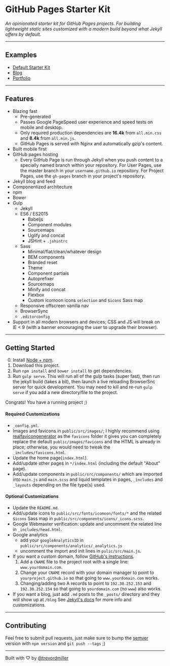 # GitHub Pages Starter Kit

_An opinionated starter kit for GitHub Pages projects. For building lightweight static sites customized with a modern build beyond what Jekyll offers by default._

---

## Examples

- [Default Starter Kit](http://trevordmiller.github.io/github-pages-starter-kit)
- [Blog](http://www.frontend.tv/)
- [Portfolio](http://www.amyjomiller.com/)

---

## Features

- Blazing fast
	- Pre-generated
	- Passes Google PageSpeed user experience and speed tests on mobile and desktop.
	- Only required production dependencies are **16.4k** from `all.min.css` and **8.4k** from `all.min.js`.
	- GitHub Pages is served with Nginx and automatically gzip's content.
- Built mobile first
- GitHub pages hosting
	- Every GitHub Page is run through Jekyll when you push content to a specially named branch within your repository. For User Pages, use the master branch in your `username.github.io` repository. For Project Pages, use the `gh-pages` branch in your project's repository.
- Jekyll blog and feed
- Componentized architecture
- npm
- Bower
- Gulp
	- Jekyll
	- ES6 / ES2015
		- Babeljs
		- Component modules
		- Sourcemaps
		- Uglify and concat
		- JSHint + `.jshintrc`
	- Sass
		- Minimal/flat/clean/whatever design
		- BEM components
		- Branded reset
		- Theme
		- Component partials
		- Autoprefixer
		- Sourcemaps
		- Minify and concat
		- Flexbox
		- Custom icomoon icons `selection` and `$icons` Sass map
	- Responsive offscreen vanilla nav
	- BrowserSync
	- `.editorconfig`
- Support in all modern browsers and devices; CSS and JS will break on IE < 9 (with a banner encouraging the user to upgrade their browser).

---

## Getting Started

0. Install [Node + npm](https://nodejs.org/).
0. Download this project.
0. Run `npm install` and `bower install` to get dependencies.
0. Run `gulp serve`. This will run all of the gulp tasks (super fast), then run the jekyll build (takes a bit), then launch a live reloading BrowserSnc server for quick development. You may need to kill and re-run `gulp serve` if you add a new directory/file to the project.

Congrats! You have a running project ;)

#### Required Customizations

- `_config.yml`.
- Images and favicons in `public/src/images/`; I highly recommend using [realfavicongenerator](http://realfavicongenerator.net/) as the `favicons` folder it gives you can completely replace the default `public/images/favicons` and the HTML is already in place; otherwise, you would need to tweak the `_includes/favicons.html`.
- Update the home page(`index.html`).
- Add/update other pages in `*/index.html` (including the default "About" page).
- Add/update components in `public/src/components/` which are imported into `main.js` and `main.scss` and liquid templates in pages, `_includes` and `_layouts` depending on the file type(s) used.

#### Optional Customizations

- Update the `README.md`.
- Add/update icons to `public/src/fonts/icomoon/fonts/*` and the related `$icons` Sass map in `public/src/components/icons/_icons.scss`.
- Google Webmaster verification: update and uncomment the related line in `_includes/head.html`. 
- Google analytics
	- add your `googleAnalyticsID` in `public/src/components/analytics/_analytics.js`
	- uncomment the import and init lines in `pulic/src/main.js`.
- If you want a custom domain, follow [GitHub's instructions](https://help.github.com/articles/setting-up-a-custom-domain-with-github-pages/).
	1. Add a `CNAME` file to the project root with a single line: `www.yourdomain.com`.
	1. Change your `CNAME` record with your domain manager to point to `yourproject.github.io` so that going to `www.yourdomain.com` works.
	1. Changing/adding two A records to point to `192.30.252.153` and `192.30.252.154` so that going to `yourdomain.com` (no `www`) also works.
- If you want a blog, just add `.md` posts to the `_posts/` directory and they will show up at `/blog` See [Jekyll's docs](http://jekyllrb.com/) for more info and customizations.

---

## Contributing

Feel free to submit pull requests, just make sure to bump the [semver](http://semver.org/) version with `npm version` and `git push --tags` ;)

---

Built with ♡ by [@trevordmiller](http://trevordmiller.com/)
